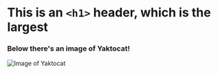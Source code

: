 # This is an `<h1>` header, which is the largest
### Below there's an image of Yaktocat!
![Image of Yaktocat](https://octodex.github.com/images/yaktocat.png)
